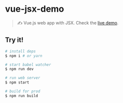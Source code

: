 # vue-jsx-demo

> ✍️ Vue.js web app with JSX. Check the [live demo](http://ianaya89.com/vue-jsx-demo).

## Try it!

```bash
# install deps
$ npm i # or yarn

# start babel watcher
$ npm run dev

# run web server
$ npm start

# build for prod
$ npm run build
```